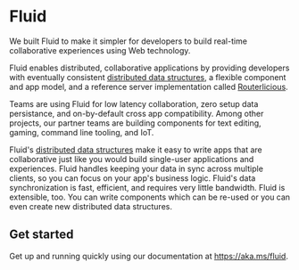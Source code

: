 # Fluid

We built Fluid to make it simpler for developers to build real-time collaborative experiences using Web technology.

Fluid enables distributed, collaborative applications by providing developers with eventually consistent [distributed
data structures](./docs/guide/dds.md), a flexible component and app model, and a reference server implementation called
[Routerlicious](./docs/architecture/server/README.md).

Teams are using Fluid for low latency collaboration, zero setup data persistance, and on-by-default cross app
compatibility. Among other projects, our partner teams are building components for text editing, gaming, command line
tooling, and IoT.

Fluid's [distributed data structures](./guide/dds.md) make it easy to write apps that are collaborative just like you
would build single-user applications and experiences. Fluid handles keeping your data in sync across multiple clients,
so you can focus on your app's business logic. Fluid's data synchronization is fast, efficient, and requires very little
bandwidth. Fluid is extensible, too. You can write components which can be re-used or you can even create new
distributed data structures.

## Get started

Get up and running quickly using our documentation at <https://aka.ms/fluid>.
